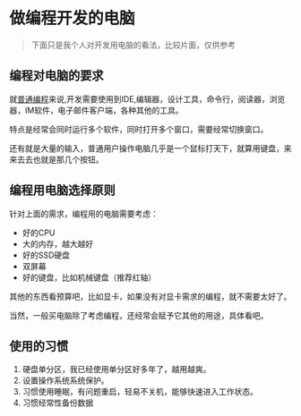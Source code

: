 # 做编程开发的电脑
>下面只是我个人对开发用电脑的看法，比较片面，仅供参考

## 编程对电脑的要求
就<u>普通编程</u>来说,开发需要使用到IDE,编辑器，设计工具，命令行，阅读器，浏览器，IM软件，电子邮件客户端，各种其他的工具。

特点是经常会同时运行多个软件，同时打开多个窗口，需要经常切换窗口。

还有就是大量的输入，普通用户操作电脑几乎是一个鼠标打天下，就算用键盘，来来去去也就是那几个按钮。

## 编程用电脑选择原则
针对上面的需求，编程用的电脑需要考虑：

* 好的CPU
* 大的内存，越大越好
* 好的SSD硬盘
* 双屏幕
* 好的键盘，比如机械键盘（推荐红轴）

其他的东西看预算吧，比如显卡，如果没有对显卡需求的编程，就不需要太好了。

当然，一般买电脑除了考虑编程，还经常会赋予它其他的用途，具体看吧。

## 使用的习惯
1. 硬盘单分区，我已经使用单分区好多年了，越用越爽。
2. 设置操作系统系统保护。
3. 习惯使用睡眠，有问题重启，轻易不关机，能够快速进入工作状态。
4. 习惯经常性备份数据
